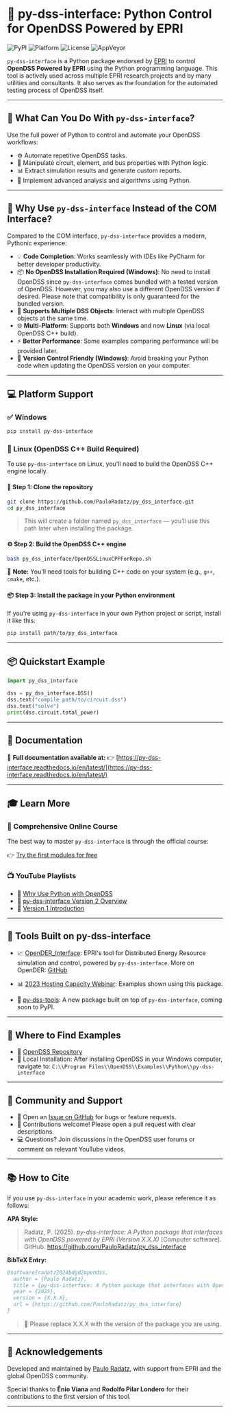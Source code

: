 # 🐍 py-dss-interface: Python Control for OpenDSS Powered by EPRI

![PyPI](https://img.shields.io/pypi/v/py-dss-interface)
![Platform](https://img.shields.io/badge/platform-Windows%20%7C%20Linux-brightgreen)
![License](https://img.shields.io/github/license/PauloRadatz/py_dss_interface)
![AppVeyor](https://ci.appveyor.com/api/projects/status/github/PauloRadatz/py_dss_interface?branch=master&svg=true)

`py-dss-interface` is a Python package endorsed by [EPRI](https://www.epri.com/) to control **OpenDSS Powered by EPRI** using the Python programming language. This tool is actively used across multiple EPRI research projects and by many utilities and consultants. It also serves as the foundation for the automated testing process of OpenDSS itself.


---

## 🚀 What Can You Do With `py-dss-interface`?

Use the full power of Python to control and automate your OpenDSS workflows:

- ⚙️ Automate repetitive OpenDSS tasks.
- 🧠 Manipulate circuit, element, and bus properties with Python logic.
- 📊 Extract simulation results and generate custom reports.
- 🧮 Implement advanced analysis and algorithms using Python.

---

## 🔄 Why Use `py-dss-interface` Instead of the COM Interface?

Compared to the COM interface, `py-dss-interface` provides a modern, Pythonic experience:

- 💡 **Code Completion**: Works seamlessly with IDEs like PyCharm for better developer productivity.
- 📦 **No OpenDSS Installation Required (Windows)**: No need to install OpenDSS since `py-dss-interface` comes bundled with a tested version of OpenDSS. However, you may also use a different OpenDSS version if desired. Please note that compatibility is only guaranteed for the bundled version.
- 🔄 **Supports Multiple DSS Objects**: Interact with multiple OpenDSS objects at the same time.
- 🌐 **Multi-Platform**: Supports both **Windows** and now **Linux** (via local OpenDSS C++ build).
- ⚡ **Better Performance**: Some examples comparing performance will be provided later.
- 🔐 **Version Control Friendly (Windows)**: Avoid breaking your Python code when updating the OpenDSS version on your computer.

---

## 💻 Platform Support

### ✅ Windows
```bash
pip install py-dss-interface
```

### 🐧 Linux (OpenDSS C++ Build Required)

To use `py-dss-interface` on Linux, you'll need to build the OpenDSS C++ engine locally.

#### 🔧 Step 1: Clone the repository

```bash
git clone https://github.com/PauloRadatz/py_dss_interface.git
cd py_dss_interface
```

> This will create a folder named `py_dss_interface` — you’ll use this path later when installing the package.

#### ⚙️ Step 2: Build the OpenDSS C++ engine

```bash
bash py_dss_interface/OpenDSSLinuxCPPForRepo.sh
```

📌 **Note:** You'll need tools for building C++ code on your system (e.g., `g++`, `cmake`, etc.).

#### 📦 Step 3: Install the package in your Python environment

If you're using `py-dss-interface` in your own Python project or script, install it like this:

```bash
pip install path/to/py_dss_interface
```

---

## 📦 Quickstart Example

```python
import py_dss_interface

dss = py_dss_interface.DSS()
dss.text("compile path/to/circuit.dss")
dss.text("solve")
print(dss.circuit.total_power)
```

---

## 📖 Documentation

📖 **Full documentation available at:**
👉 [https://py-dss-interface.readthedocs.io/en/latest/](https://py-dss-interface.readthedocs.io/en/latest/)

---

## 🎓 Learn More

### 📘 Comprehensive Online Course

The best way to master `py-dss-interface` is through the official course:

👉 [Try the first modules for free](https://www.pauloradatz.me/course-py-dss-interface)

### 📺 YouTube Playlists

- 🔗 [Why Use Python with OpenDSS](https://www.youtube.com/watch?v=BIMcjZWpJek&list=PLhdRxvt3nJ8w36keL4uGBNbWs5SRxEyW0)
- 🔗 [py-dss-interface Version 2 Overview](https://www.youtube.com/watch?v=3KpQ_ORK3ew&list=PLhdRxvt3nJ8xURfBipVoAx8du1a-S5YsL)
- 🔗 [Version 1 Introduction](https://www.youtube.com/watch?v=QRnpLuMipFs&list=PLhdRxvt3nJ8zlzp6b_-7s3_YwwlunTNRC)

---

## 🧩 Tools Built on py-dss-interface

- 📈 [OpenDER_Interface](https://github.com/epri-dev/OpenDER_interface): EPRI's tool for Distributed Energy Resource simulation and control, powered by `py-dss-interface`.
  More on OpenDER: [GitHub](https://github.com/epri-dev/OpenDER)

- 📊 [2023 Hosting Capacity Webinar](https://epri.app.box.com/s/l1y0vyrj1dg3i0dadoseo97c9wj66pys): Examples shown using this package.

- 🔧 [py-dss-tools](https://github.com/PauloRadatz/py_dss_tools): A new package built on top of `py-dss-interface`, coming soon to PyPI.

---

## 📂 Where to Find Examples

- 📁 [OpenDSS Repository]()
- 📁 Local Installation:
  After installing OpenDSS in your Windows computer, navigate to:
  `C:\\Program Files\\OpenDSS\\Examples\\Python\\py-dss-interface`

---

## 🤝 Community and Support

- 💬 Open an [Issue on GitHub](https://github.com/PauloRadatz/py_dss_interface/issues) for bugs or feature requests.
- 🙌 Contributions welcome! Please open a pull request with clear descriptions.
- 💻 Questions? Join discussions in the OpenDSS user forums or comment on relevant YouTube videos.

---

## 📚 How to Cite

If you use `py-dss-interface` in your academic work, please reference it as follows:

**APA Style:**

> Radatz, P. (2025). *py-dss-interface: A Python package that interfaces with OpenDSS powered by EPRI (Version X.X.X)* [Computer software]. GitHub. https://github.com/PauloRadatz/py_dss_interface

**BibTeX Entry:**


```bibtex
@software{radatz2024bdgd2opendss,
  author = {Paulo Radatz},
  title = {py-dss-interface: A Python package that interfaces with OpenDSS powered by EPRI},
  year = {2025},
  version = {X.X.X},
  url = {https://github.com/PauloRadatz/py_dss_interface}
}
```

> 📌 Please replace X.X.X with the version of the package you are using.

---

## 🙏 Acknowledgements

Developed and maintained by [Paulo Radatz](https://www.linkedin.com/in/pauloradatz/), with support from EPRI and the global OpenDSS community.

Special thanks to **Ênio Viana** and **Rodolfo Pilar Londero** for their contributions to the first version of this tool.

---
